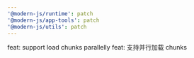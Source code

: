 ```yaml
---
'@modern-js/runtime': patch
'@modern-js/app-tools': patch
'@modern-js/utils': patch
---
```


feat: support load chunks parallelly
feat: 支持并行加载 chunks
